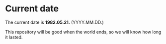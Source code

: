 # Current date

The current date is **1982.05.21.** (YYYY.MM.DD.)

This repository will be good when the world ends, so we will know how long it lasted.